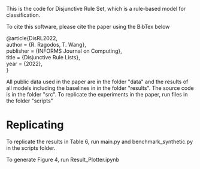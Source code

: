 This is the code for Disjunctive Rule Set, which is a rule-based model for classification.

To cite this software, please cite the paper using the BibTex below

@article{DisRL2022,\
author = {R. Ragodos, T. Wang},\
publisher = {INFORMS Journal on Computing},\
title = {Disjunctive Rule Lists},\
year = {2022},\
}

All public data used in the paper are in the folder "data" and the results of all models including the baselines in in the folder "results". The source code is in the folder "src". To replicate the experiments in the paper, run files in the folder "scripts"

# Replicating

To replicate the results in Table 6, run main.py and benchmark_synthetic.py in the scripts folder.

To generate Figure 4, run Result_Plotter.ipynb
